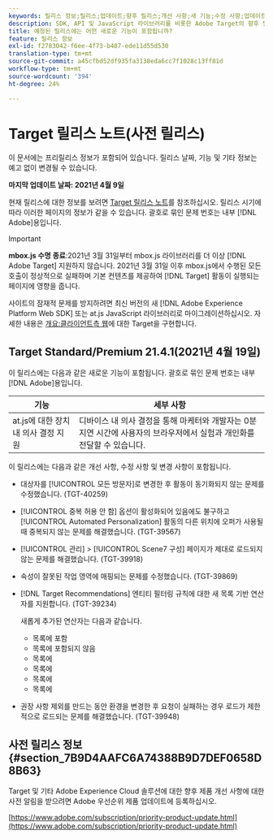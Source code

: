 ```yaml
---
keywords: 릴리스 정보;릴리스;업데이트;향후 릴리스;개선 사항;새 기능;수정 사항;업데이트;출시전 릴리스
description: SDK, API 및 JavaScript 라이브러리를 비롯한 Adobe Target의 향후 릴리스에 포함된 새로운 기능, 향상된 기능 및 수정 사항에 대해 살펴볼 수 있습니다.
title: 예정된 릴리스에는 어떤 새로운 기능이 포함됩니까?
feature: 릴리스 정보
exl-id: f2783042-f6ee-4f73-b487-ede11d55d530
translation-type: tm+mt
source-git-commit: a45cfbd52df935fa3138eda6cc7f1028c13ff81d
workflow-type: tm+mt
source-wordcount: '394'
ht-degree: 24%

---
```


# Target 릴리스 노트(사전 릴리스)

이 문서에는 프리릴리스 정보가 포함되어 있습니다. 릴리스 날짜, 기능 및 기타 정보는 예고 없이 변경될 수 있습니다.

**마지막 업데이트 날짜: 2021년 4월 9일**

현재 릴리스에 대한 정보를 보려면 [Target 릴리스 노트](release-notes.md)를 참조하십시오. 릴리스 시기에 따라 이러한 페이지의 정보가 같을 수 있습니다. 괄호로 묶인 문제 번호는 내부 [!DNL Adobe]용입니다.

>[!IMPORTANT]
>
>**mbox.js 수명 종료**:2021년 3월 31일부터 mbox.js 라이브러리를 더 이상  [!DNL Adobe Target] 지원하지 않습니다. 2021년 3월 31일 이후 mbox.js에서 수행된 모든 호출이 정상적으로 실패하며 기본 컨텐츠를 제공하여 [!DNL Target] 활동이 실행되는 페이지에 영향을 줍니다.
>
>사이트의 잠재적 문제를 방지하려면 최신 버전의 새 [!DNL Adobe Experience Platform Web SDK] 또는 at.js JavaScript 라이브러리로 마이그레이션하십시오. 자세한 내용은 [개요:클라이언트측 웹](/help/c-implementing-target/c-implementing-target-for-client-side-web/implement-target-for-client-side-web.md)에 대한 Target을 구현합니다.

## Target Standard/Premium 21.4.1(2021년 4월 19일)

이 릴리스에는 다음과 같은 새로운 기능이 포함됩니다. 괄호로 묶인 문제 번호는 내부 [!DNL Adobe]용입니다.

| 기능 | 세부 사항 |
| --- | --- |
| at.js에 대한 장치 내 의사 결정 지원 | 디바이스 내 의사 결정을 통해 마케터와 개발자는 0분 지연 시간에 사용자의 브라우저에서 실험과 개인화를 전달할 수 있습니다. |

이 릴리스에는 다음과 같은 개선 사항, 수정 사항 및 변경 사항이 포함됩니다.

* 대상자를 [!UICONTROL 모든 방문자]로 변경한 후 활동이 동기화되지 않는 문제를 수정했습니다. (TGT-40259)
* [!UICONTROL 중복 허용 안 함] 옵션이 활성화되어 있음에도 불구하고 [!UICONTROL Automated Personalization] 활동의 다른 위치에 오퍼가 사용될 때 중복되지 않는 문제를 해결했습니다. (TGT-39567)
* [!UICONTROL 관리] > [!UICONTROL Scene7 구성] 페이지가 제대로 로드되지 않는 문제를 해결했습니다. (TGT-39918)
* 속성이 잘못된 작업 영역에 매핑되는 문제를 수정했습니다. (TGT-39869)
* [!DNL Target Recommendations] 엔티티 필터링 규칙에 대한 새 목록 기반 연산자를 지원합니다. (TGT-39234)

   새롭게 추가된 연산자는 다음과 같습니다.

   * 목록에 포함
   * 목록에 포함되지 않음
   * 목록에
   * 목록에
   * 목록에
   * 목록에

* 권장 사항 제외를 만드는 동안 환경을 변경한 후 요청이 실패하는 경우 로드가 제한적으로 로드되는 문제를 해결했습니다. (TGT-39948)

## 사전 릴리스 정보 {#section_7B9D4AAFC6A74388B9D7DEF0658D8B63}

Target 및 기타 Adobe Experience Cloud 솔루션에 대한 향후 제품 개선 사항에 대한 사전 알림을 받으려면 Adobe 우선순위 제품 업데이트에 등록하십시오.

[https://www.adobe.com/subscription/priority-product-update.html](https://www.adobe.com/subscription/priority-product-update.html)
